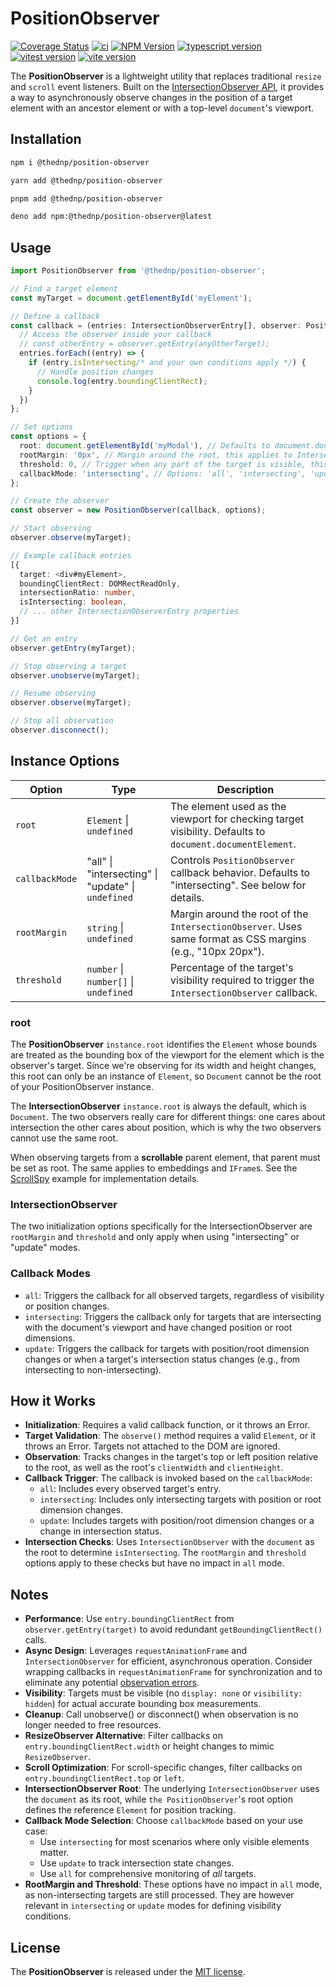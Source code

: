 # PositionObserver
[![Coverage Status](https://coveralls.io/repos/github/thednp/position-observer/badge.svg)](https://coveralls.io/github/thednp/position-observer)
[![ci](https://github.com/thednp/position-observer/actions/workflows/ci.yml/badge.svg)](https://github.com/thednp/position-observer/actions/workflows/ci.yml)
[![NPM Version](https://img.shields.io/npm/v/@thednp/position-observer.svg)](https://www.npmjs.com/package/@thednp/position-observer)
[![typescript version](https://img.shields.io/badge/typescript-5.8.3-brightgreen)](https://www.typescriptlang.org/)
[![vitest version](https://img.shields.io/badge/vitest-3.2.3-brightgreen)](https://vitest.dev/)
[![vite version](https://img.shields.io/badge/vite-6.3.5-brightgreen)](https://vitejs.dev/)


The **PositionObserver** is a lightweight utility that replaces traditional `resize` and `scroll` event listeners. Built on the [IntersectionObserver API](https://developer.mozilla.org/en-US/docs/Web/API/IntersectionObserver), it provides a way to asynchronously observe changes in the position of a target element with an ancestor element or with a top-level `document`'s viewport.


## Installation

```bash
npm i @thednp/position-observer
```

```bash
yarn add @thednp/position-observer
```

```bash
pnpm add @thednp/position-observer
```

```bash
deno add npm:@thednp/position-observer@latest
```


## Usage

```ts
import PositionObserver from '@thednp/position-observer';

// Find a target element
const myTarget = document.getElementById('myElement');

// Define a callback
const callback = (entries: IntersectionObserverEntry[], observer: PositionObserver) => {
  // Access the observer inside your callback
  // const otherEntry = observer.getEntry(anyOtherTarget);
  entries.forEach((entry) => {
    if (entry.isIntersecting/* and your own conditions apply */) {
      // Handle position changes
      console.log(entry.boundingClientRect);
    }
  })
};

// Set options
const options = {
  root: document.getElementById('myModal'), // Defaults to document.documentElement
  rootMargin: '0px', // Margin around the root, this applies to IntersectionObserver only
  threshold: 0, // Trigger when any part of the target is visible, this applies to IntersectionObserver only
  callbackMode: 'intersecting', // Options: 'all', 'intersecting', 'update'
};

// Create the observer
const observer = new PositionObserver(callback, options);

// Start observing
observer.observe(myTarget);

// Example callback entries
[{
  target: <div#myElement>,
  boundingClientRect: DOMRectReadOnly,
  intersectionRatio: number,
  isIntersecting: boolean,
  // ... other IntersectionObserverEntry properties
}]

// Get an entry
observer.getEntry(myTarget);

// Stop observing a target
observer.unobserve(myTarget);

// Resume observing
observer.observe(myTarget);

// Stop all observation
observer.disconnect();
```


## Instance Options

| Option | Type | Description |
|--------| -----|-------------|
| `root` | `Element` \| `undefined` | The element used as the viewport for checking target visibility. Defaults to `document.documentElement`.|
| `callbackMode` | "all" \| "intersecting" \| "update" \| `undefined` | Controls `PositionObserver` callback behavior. Defaults to "intersecting". See below for details. |
| `rootMargin` | `string` \| `undefined` | Margin around the root of the `IntersectionObserver`. Uses same format as CSS margins (e.g., "10px 20px"). |
| `threshold` | `number` \| `number[]` \| `undefined` | Percentage of the target's visibility required to trigger the `IntersectionObserver` callback. |

### root
The **PositionObserver** `instance.root` identifies the `Element` whose bounds are treated as the bounding box of the viewport for the element which is the observer's target. Since we're observing for its width and height changes, this root can only be an instance of `Element`, so `Document` cannot be the root of your PositionObserver instance.

The **IntersectionObserver** `instance.root` is always the default, which is `Document`. The two observers really care for different things: one cares about intersection the other cares about position, which is why the two observers cannot use the same root.

When observing targets from a **scrollable** parent element, that parent must be set as root. The same applies to embeddings and `IFrame`s. See the [ScrollSpy](https://github.com/thednp/bootstrap.native/blob/master/src/components/scrollspy.ts) example for implementation details.

### IntersectionObserver
The two initialization options specifically for the IntersectionObserver are `rootMargin` and `threshold` and only apply when using "intersecting" or "update" modes.

### Callback Modes
* `all`: Triggers the callback for all observed targets, regardless of visibility or position changes.
* `intersecting`: Triggers the callback only for targets that are intersecting with the document's viewport and have changed position or root dimensions.
* `update`: Triggers the callback for targets with position/root dimension changes or when a target's intersection status changes (e.g., from intersecting to non-intersecting).


## How it Works
* **Initialization**: Requires a valid callback function, or it throws an Error.
* **Target Validation**: The `observe()` method requires a valid `Element`, or it throws an Error. Targets not attached to the DOM are ignored.
* **Observation**: Tracks changes in the target's top or left position relative to the root, as well as the root's `clientWidth` and `clientHeight`.
* **Callback Trigger**: The callback is invoked based on the `callbackMode`:
  - `all`: Includes every observed target's entry.
  - `intersecting`: Includes only intersecting targets with position or root dimension changes.
  - `update`: Includes targets with position/root dimension changes or a change in intersection status.
* **Intersection Checks**: Uses `IntersectionObserver` with the `document` as the root to determine `isIntersecting`. The `rootMargin` and `threshold` options apply to these checks but have no impact in `all` mode.


## Notes
* **Performance**: Use `entry.boundingClientRect` from `observer.getEntry(target)` to avoid redundant `getBoundingClientRect()` calls.
* **Async Design**: Leverages `requestAnimationFrame` and `IntersectionObserver` for efficient, asynchronous operation. Consider wrapping callbacks in `requestAnimationFrame` for synchronization and to eliminate any potential [observation errors](https://developer.mozilla.org/en-US/docs/Web/API/ResizeObserver#observation_errors).
* **Visibility**: Targets must be visible (no `display: none` or `visibility: hidden`) for actual accurate bounding box measurements.
* **Cleanup**: Call unobserve() or disconnect() when observation is no longer needed to free resources.
* **ResizeObserver Alternative**: Filter callbacks on `entry.boundingClientRect.width` or height changes to mimic `ResizeObserver`.
* **Scroll Optimization**: For scroll-specific changes, filter callbacks on `entry.boundingClientRect.top` or `left`.
* **IntersectionObserver Root**: The underlying `IntersectionObserver` uses the `document` as its root, while `the PositionObserver`'s root option defines the reference `Element` for position tracking.
* **Callback Mode Selection**: Choose `callbackMode` based on your use case:
  - Use `intersecting` for most scenarios where only visible elements matter.
  - Use `update` to track intersection state changes.
  - Use `all` for comprehensive monitoring of *all* targets.
* **RootMargin and Threshold**: These options have no impact in `all` mode, as non-intersecting targets are still processed. They are however relevant in `intersecting` or `update` modes for defining visibility conditions.


## License
The **PositionObserver** is released under the [MIT license](https://github.com/thednp/position-observer/blob/master/LICENSE).
